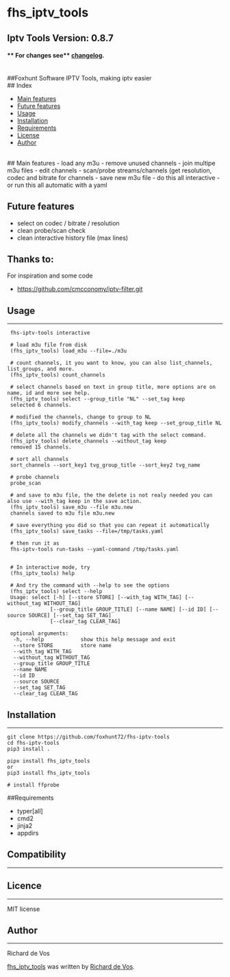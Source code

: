 fhs\_iptv\_tools
================

Iptv Tools Version: 0.8.7
--------
#### ** For changes see** [changelog](https://github.com/foxhunt72/fhs-iptv-tools/blob/main/CHANGELOG.md).
<br>
##Foxhunt Software IPTV Tools, making iptv easier
<br>
## Index

- [Main features](#main-features)
- [Future features](#future-features)
- [Usage](#usage)
- [Installation](#installation)
- [Requirements](#requirements)
- [License](#license)
- [Author](#author)

<br>
## Main features
- load any m3u
- remove unused channels
- join multipe m3u files
- edit channels
- scan/probe streams/channels (get resolution, codec and bitrate for channels
- save new m3u file
- do this all interactive
- or run this all automatic with a yaml 

## Future features
- select on codec / bitrate / resolution
- clean probe/scan check
- clean interactive history file (max lines)


Thanks to:
----------

For inspiration and some code
-   <https://github.com/cmcconomy/iptv-filter.git>

## Usage
-----

```shellscript
 fhs-iptv-tools interactive

 # load m3u file from disk
 (fhs_iptv_tools) load_m3u --file=./m3u

 # count channels, it you want to know, you can also list_channels, list_groups, and more.
 (fhs_iptv_tools) count_channels

 # select channels based on text in group title, more options are on name, id and more see help.
 (fhs_iptv_tools) select --group_title "NL" --set_tag keep
 selected 6 channels.

 # modified the channels, change to group to NL
 (fhs_iptv_tools) modify_channels --with_tag keep --set_group_title NL

 # delete all the channels we didn't tag with the select command.
 (fhs_iptv_tools) delete_channels --without_tag keep
 removed 15 channels.

 # sort all channels
 sort_channels --sort_key1 tvg_group_title --sort_key2 tvg_name

 # probe channels
 probe_scan

 # and save to m3u file, the the delete is not realy needed you can also use --with_tag keep in the save action.
 (fhs_iptv_tools) save_m3u --file m3u.new
 channels saved to m3u file m3u.new

 # save everything you did so that you can repeat it automatically
 (fhs_iptv_tools) save_tasks --file=/tmp/tasks.yaml

 # then run it as
 fhs-iptv-tools run-tasks --yaml-command /tmp/tasks.yaml


 # In interactive mode, try 
 (fhs_iptv_tools) help

 # And try the command with --help to see the options
 (fhs_iptv_tools) select --help
 Usage: select [-h] [--store STORE] [--with_tag WITH_TAG] [--without_tag WITHOUT_TAG]
              [--group_title GROUP_TITLE] [--name NAME] [--id ID] [--source SOURCE] [--set_tag SET_TAG]
              [--clear_tag CLEAR_TAG]

 optional arguments:
  -h, --help            show this help message and exit
  --store STORE         store name
  --with_tag WITH_TAG
  --without_tag WITHOUT_TAG
  --group_title GROUP_TITLE
  --name NAME
  --id ID
  --source SOURCE
  --set_tag SET_TAG
  --clear_tag CLEAR_TAG

```

## Installation
------------

``` {.bash}
git clone https://github.com/foxhunt72/fhs-iptv-tools
cd fhs-iptv-tools
pip3 install .

pipx install fhs_iptv_tools
or
pip3 install fhs_iptv_tools

# install ffprobe
```

##Requirements

- typer[all]
- cmd2
- jinja2
- appdirs

## Compatibility
-------------

## Licence
-------

MIT license

## Author
-------

Richard de Vos

[fhs_iptv_tools](https://github.com/foxhunt72/fhs-iptv-tools) was written by [Richard de Vos](rdevos72@gmail.com).
